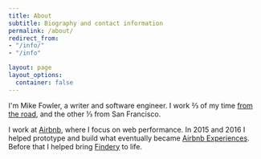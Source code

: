 ```yaml
---
title: About
subtitle: Biography and contact information
permalink: /about/
redirect_from:
- "/info/"
- "/info"

layout: page
layout_options:
  container: false
---
```


<div class="row center-xs">

<div class="col-xs-12 col-sm-8 col-md-4" markdown="1">

</div>  

<div class="col-xs-12 col-sm-8 col-md-6 has-text-left" markdown="1">

I'm Mike Fowler, a writer and software engineer. I work ⅔ of my time [from the road](/is-in), and the other ⅓ from San Francisco.

I work at [Airbnb][airbnb], where I focus on web performance. In 2015 and 2016 I helped prototype and build what eventually became [Airbnb Experiences][experiences]. Before that I helped bring [Findery][findery] to life.

</div>

</div>

[me]: /assets/images/me.jpg
[airbnb]: https://airbnb.com
[experiences]: https://www.airbnb.com/experiences
[findery]: https://findery.com